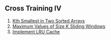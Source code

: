 ## Cross Training IV

1.  [Kth Smallest in Two Sorted Arrays](Hard/KthSmallestInTwoSortedArrays)
2.  [Maximum Values of Size K Sliding Windows](Medium/MaximumValuesOfSizeKSlidingWindows)
3.  [Implement LRU Cache](Medium/ImplementLRUCache)
